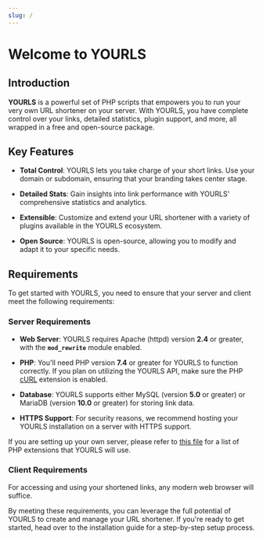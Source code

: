 ```yaml
---
slug: /
---
```


# Welcome to YOURLS

## Introduction

**YOURLS** is a powerful set of PHP scripts that empowers you to run your very own URL shortener on your server. With YOURLS, you have complete control over your links, detailed statistics, plugin support, and more, all wrapped in a free and open-source package.

## Key Features

- **Total Control**: YOURLS lets you take charge of your short links. Use your domain or subdomain, ensuring that your branding takes center stage.

- **Detailed Stats**: Gain insights into link performance with YOURLS' comprehensive statistics and analytics.

- **Extensible**: Customize and extend your URL shortener with a variety of plugins available in the YOURLS ecosystem.

- **Open Source**: YOURLS is open-source, allowing you to modify and adapt it to your specific needs.

## Requirements

To get started with YOURLS, you need to ensure that your server and client meet the following requirements:

### Server Requirements

- **Web Server**: YOURLS requires Apache (httpd) version **2.4** or greater, with the **`mod_rewrite`** module enabled.

- **PHP**: You'll need PHP version **7.4** or greater for YOURLS to function correctly. If you plan on utilizing the YOURLS API, make sure the PHP [cURL](https://www.php.net/curl) extension is enabled.

- **Database**: YOURLS supports either MySQL (version **5.0** or greater) or MariaDB (version **10.0** or greater) for storing link data.

- **HTTPS Support**: For security reasons, we recommend hosting your YOURLS installation on a server with HTTPS support.

If you are setting up your own server, please refer to [this file](https://github.com/YOURLS/YOURLS/blob/master/composer.json) for a list of PHP extensions that YOURLS will use.

### Client Requirements

For accessing and using your shortened links, any modern web browser will suffice.

By meeting these requirements, you can leverage the full potential of YOURLS to create and manage your URL shortener. If you're ready to get started, head over to the installation guide for a step-by-step setup process.
